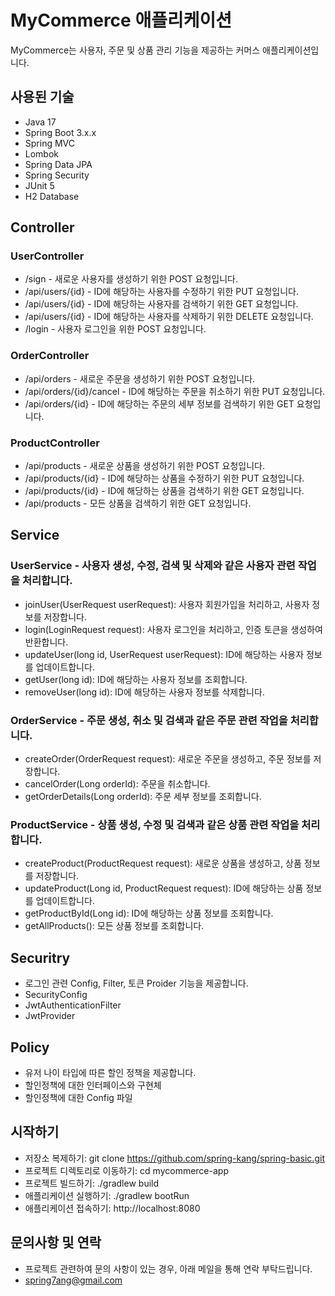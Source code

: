 # MyCommerce 애플리케이션
MyCommerce는 사용자, 주문 및 상품 관리 기능을 제공하는 커머스 애플리케이션입니다.

## 사용된 기술
- Java 17
- Spring Boot 3.x.x
- Spring MVC
- Lombok
- Spring Data JPA
- Spring Security
- JUnit 5
- H2 Database

## Controller
### UserController
- /sign - 새로운 사용자를 생성하기 위한 POST 요청입니다.
- /api/users/{id} - ID에 해당하는 사용자를 수정하기 위한 PUT 요청입니다.
- /api/users/{id} - ID에 해당하는 사용자를 검색하기 위한 GET 요청입니다.
- /api/users/{id} - ID에 해당하는 사용자를 삭제하기 위한 DELETE 요청입니다.
- /login - 사용자 로그인을 위한 POST 요청입니다.
### OrderController
- /api/orders - 새로운 주문을 생성하기 위한 POST 요청입니다.
- /api/orders/{id}/cancel - ID에 해당하는 주문을 취소하기 위한 PUT 요청입니다.
- /api/orders/{id} - ID에 해당하는 주문의 세부 정보를 검색하기 위한 GET 요청입니다.
### ProductController
- /api/products - 새로운 상품을 생성하기 위한 POST 요청입니다.
- /api/products/{id} - ID에 해당하는 상품을 수정하기 위한 PUT 요청입니다.
- /api/products/{id} - ID에 해당하는 상품을 검색하기 위한 GET 요청입니다.
- /api/products - 모든 상품을 검색하기 위한 GET 요청입니다.
## Service
### UserService - 사용자 생성, 수정, 검색 및 삭제와 같은 사용자 관련 작업을 처리합니다.
- joinUser(UserRequest userRequest): 사용자 회원가입을 처리하고, 사용자 정보를 저장합니다.
- login(LoginRequest request): 사용자 로그인을 처리하고, 인증 토큰을 생성하여 반환합니다.
- updateUser(long id, UserRequest userRequest): ID에 해당하는 사용자 정보를 업데이트합니다.
- getUser(long id): ID에 해당하는 사용자 정보를 조회합니다.
- removeUser(long id): ID에 해당하는 사용자 정보를 삭제합니다.
### OrderService - 주문 생성, 취소 및 검색과 같은 주문 관련 작업을 처리합니다.
- createOrder(OrderRequest request): 새로운 주문을 생성하고, 주문 정보를 저장합니다.
- cancelOrder(Long orderId): 주문을 취소합니다.
- getOrderDetails(Long orderId): 주문 세부 정보를 조회합니다.
### ProductService - 상품 생성, 수정 및 검색과 같은 상품 관련 작업을 처리합니다.
- createProduct(ProductRequest request): 새로운 상품을 생성하고, 상품 정보를 저장합니다.
- updateProduct(Long id, ProductRequest request): ID에 해당하는 상품 정보를 업데이트합니다.
- getProductById(Long id): ID에 해당하는 상품 정보를 조회합니다.
- getAllProducts(): 모든 상품 정보를 조회합니다.
## Securitry 
- 로그인 관련 Config, Filter, 토큰 Proider 기능을 제공합니다.
- SecurityConfig
- JwtAuthenticationFilter
- JwtProvider
## Policy
- 유저 나이 타입에 따른 할인 정책을 제공합니다.
- 할인정책에 대한 인터페이스와 구현체
- 할인정책에 대한 Config 파일
## 시작하기
- 저장소 복제하기: git clone https://github.com/spring-kang/spring-basic.git
- 프로젝트 디렉토리로 이동하기: cd mycommerce-app
- 프로젝트 빌드하기: ./gradlew build
- 애플리케이션 실행하기: ./gradlew bootRun
- 애플리케이션 접속하기: http://localhost:8080

## 문의사항 및 연락
- 프로젝트 관련하여 문의 사항이 있는 경우, 아래 메일을 통해 연락 부탁드립니다.
- spring7ang@gmail.com
